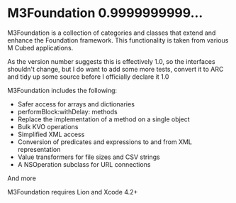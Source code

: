 M3Foundation 0.9999999999…
============
M3Foundation is a collection of categories and classes that extend and enhance the Foundation framework. This functionality is taken from various M Cubed applications.

As the version number suggests this is effectively 1.0, so the interfaces shouldn't change, but I do want to add some more tests, convert it to ARC and tidy up some source before I officially declare it 1.0

M3Foundation includes the following:

- Safer access for arrays and dictionaries
- performBlock:withDelay: methods
- Replace the implementation of a method on a single object
- Bulk KVO operations
- Simplified XML access
- Conversion of predicates and expressions to and from XML representation
- Value transformers for file sizes and CSV strings
- A NSOperation subclass for URL connections

And more

M3Foundation requires Lion and Xcode 4.2+